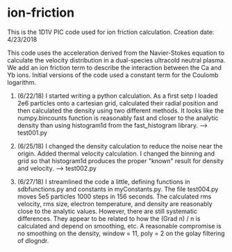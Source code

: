 # ion-friction
This is the 1D1V PIC code used for ion friction calculation. Creation date: 4/23/2018

This code uses the acceleration derived from the Navier-Stokes equation to calculate
the velocity distribution in a dual-species ultracold neutral plasma. We add an
ion friction term to describe the interaction between the Ca and Yb ions. Initial
versions of the code used a constant term for the Coulomb logarithm. 

1. (6/22/18) I started writing a python calculation. As a first setp I loaded 2e6 particles onto a cartesian grid, calculated their radial position and then calculated the density using two different methods. It looks like the numpy.bincounts function is reasonably fast and closer to the analytic density than using histogram1d from the fast_histogram library. --> test001.py

2. (6/25/18) I changed the density calculation to reduce the noise near the origin. Added thermal velocity calculation. I changed the binning and grid so that histogram1d produces the proper "known" result for density and velocity. --> test002.py

3. (6/27/18) I streamlined the code a little, defining functions in sdbfunctions.py and constants in myConstants.py. The file test004.py moves 5e5 particles 1000 steps in 156 seconds. The calculated rms velocity, rms size, electron temperature, and density are reasonably close to the analytic values. However, there are still systematic differences. They appear to be related to how the (Grad n) / n is calculated and depend on smoothing, etc. A reasonable compromise is no smoothing on the density, window = 11, poly = 2 on the golay filtering of dlogndr.
